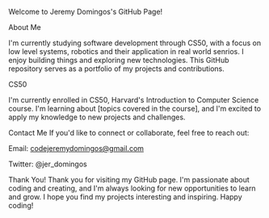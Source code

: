 Welcome to Jeremy Domingos's GitHub Page! 

About Me

I'm currently studying software development through CS50, with a focus on low level systems, robotics and their application in real world senrios. 
I enjoy building things and exploring new technologies. This GitHub repository serves as a portfolio of my projects and contributions.

CS50

I'm currently enrolled in CS50, Harvard's Introduction to Computer Science course. I'm learning about [topics covered in the course], and I'm excited to apply my knowledge to new projects and challenges.

Contact Me
If you'd like to connect or collaborate, feel free to reach out:

Email: codejeremydomingos@gmail.com

Twitter: @jer_domingos

Thank You!
Thank you for visiting my GitHub page. I'm passionate about coding and creating, and I'm always looking for new opportunities to learn and grow. I hope you find my projects interesting and inspiring. Happy coding!

